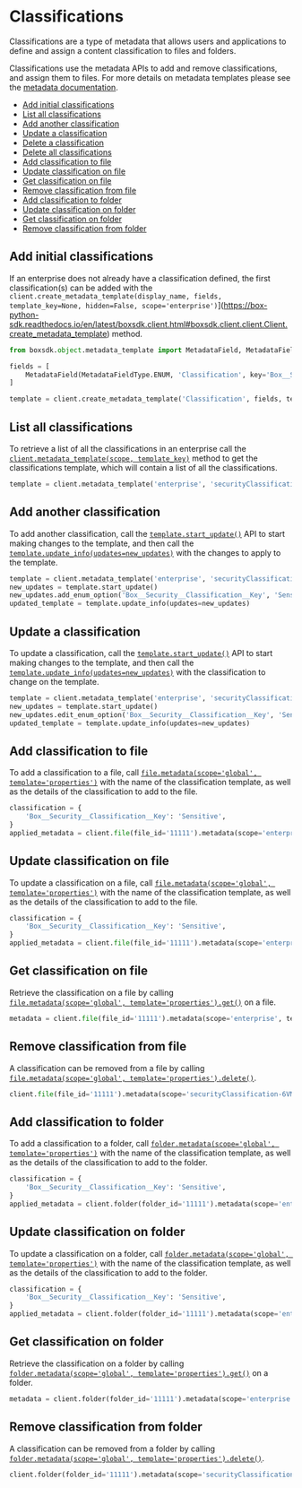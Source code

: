 Classifications
===============

Classifications are a type of metadata that allows users and applications 
to define and assign a content classification to files and folders.

Classifications use the metadata APIs to add and remove classifications, and
assign them to files. For more details on metadata templates please see the
[metadata documentation](./metadata.md).

<!-- START doctoc generated TOC please keep comment here to allow auto update -->
<!-- DON'T EDIT THIS SECTION, INSTEAD RE-RUN doctoc TO UPDATE -->


- [Add initial classifications](#add-initial-classifications)
- [List all classifications](#list-all-classifications)
- [Add another classification](#add-another-classification)
- [Update a classification](#update-a-classification)
- [Delete a classification](#delete-a-classification)
- [Delete all classifications](#delete-all-classifications)
- [Add classification to file](#add-classification-to-file)
- [Update classification on file](#update-classification-on-file)
- [Get classification on file](#get-classification-on-file)
- [Remove classification from file](#remove-classification-from-file)
- [Add classification to folder](#add-classification-to-folder)
- [Update classification on folder](#update-classification-on-folder)
- [Get classification on folder](#get-classification-on-folder)
- [Remove classification from folder](#remove-classification-from-folder)

<!-- END doctoc generated TOC please keep comment here to allow auto update -->

Add initial classifications
---------------------------

If an enterprise does not already have a classification defined, the first classification(s)
can be added with the
`client.create_metadata_template(display_name, fields, template_key=None, hidden=False, scope='enterprise')`](https://box-python-sdk.readthedocs.io/en/latest/boxsdk.client.html#boxsdk.client.client.Client.create_metadata_template)
method.

<!-- sample post_metadata_templates_schema classifications -->
```python 
from boxsdk.object.metadata_template import MetadataField, MetadataFieldType

fields = [
    MetadataField(MetadataFieldType.ENUM, 'Classification', key='Box__Security__Classification__Key', options=['Top Secret'])
]

template = client.create_metadata_template('Classification', fields, template_key='securityClassification-6VMVochwUWo')
```

List all classifications
------------------------

To retrieve a list of all the classifications in an enterprise call the
[`client.metadata_template(scope, template_key)`](https://box-python-sdk.readthedocs.io/en/latest/boxsdk.client.html#boxsdk.client.client.Client.metadata_template)
method to get the classifications template, which will contain a list of all the 
classifications.

<!-- sample get_metadata_templates_enterprise_securityClassification-6VMVochwUWo_schema -->
```python
template = client.metadata_template('enterprise', 'securityClassification-6VMVochwUWo').get()
```

Add another classification
--------------------------

To add another classification, call the
[`template.start_update()`][start_update] API to start making changes to the 
template, and then call the [`template.update_info(updates=new_updates)`][update_info]
with the changes to apply to the template.

<!-- sample put_metadata_templates_enterprise_securityClassification-6VMVochwUWo_schema add -->
```python
template = client.metadata_template('enterprise', 'securityClassification-6VMVochwUWo')
new_updates = template.start_update()
new_updates.add_enum_option('Box__Security__Classification__Key', 'Sensitive')
updated_template = template.update_info(updates=new_updates)
```

[start_update]: https://box-python-sdk.readthedocs.io/en/latest/boxsdk.object.html#boxsdk.object.metadata_template.MetadataTemplate.start_update
[update_info]: https://box-python-sdk.readthedocs.io/en/latest/boxsdk.object.html#boxsdk.object.metadata_template.MetadataTemplate.update_info

Update a classification
-----------------------

To update a classification, call the
[`template.start_update()`][start_update] API to start making changes to the 
template, and then call the [`template.update_info(updates=new_updates)`][update_info]
with the classification to change on the template.

<!-- sample put_metadata_templates_enterprise_securityClassification-6VMVochwUWo_schema update -->
```python
template = client.metadata_template('enterprise', 'securityClassification-6VMVochwUWo')
new_updates = template.start_update()
new_updates.edit_enum_option('Box__Security__Classification__Key', 'Sensitive', 'Very Sensitive')
updated_template = template.update_info(updates=new_updates)
```

Add classification to file
--------------------------

To add a classification to a file, call 
[`file.metadata(scope='global', template='properties')`][set-metadata]
with the name of the classification template, as well as the details of the classification
to add to the file.

<!-- sample post_files_id_metadata_enterprise_securityClassification-6VMVochwUWo -->
```python
classification = {
    'Box__Security__Classification__Key': 'Sensitive',
}
applied_metadata = client.file(file_id='11111').metadata(scope='enterprise', template='securityClassification-6VMVochwUWo').set(classification)
```

[set-metadata]: https://box-python-sdk.readthedocs.io/en/latest/boxsdk.object.html#boxsdk.object.item.Item.metadata

Update classification on file
-----------------------------

To update a classification on a file, call 
[`file.metadata(scope='global', template='properties')`][update-metadata]
with the name of the classification template, as well as the details of the classification
to add to the file.

<!-- sample put_files_id_metadata_enterprise_securityClassification-6VMVochwUWo -->
```python
classification = {
    'Box__Security__Classification__Key': 'Sensitive',
}
applied_metadata = client.file(file_id='11111').metadata(scope='enterprise', template='securityClassification-6VMVochwUWo').set(classification)
```

[update-metadata]: https://box-python-sdk.readthedocs.io/en/latest/boxsdk.object.html#boxsdk.object.item.Item.metadata

Get classification on file
--------------------------

Retrieve the classification on a file by calling
[`file.metadata(scope='global', template='properties').get()`](https://box-python-sdk.readthedocs.io/en/latest/boxsdk.object.html#boxsdk.object.metadata.Metadata.get)
on a file.

<!-- sample get_files_id_metadata_enterprise_securityClassification-6VMVochwUWo -->
```python
metadata = client.file(file_id='11111').metadata(scope='enterprise', template='securityClassification-6VMVochwUWo').get()
```

Remove classification from file
-------------------------------

A classification can be removed from a file by calling
[`file.metadata(scope='global', template='properties').delete()`](https://box-python-sdk.readthedocs.io/en/latest/boxsdk.object.html#boxsdk.object.metadata.Metadata.delete).

<!-- sample delete_files_id_metadata_enterprise_securityClassification-6VMVochwUWo -->
```python
client.file(file_id='11111').metadata(scope='securityClassification-6VMVochwUWo', template='myMetadata').delete()
```



Add classification to folder
--------------------------

To add a classification to a folder, call 
[`folder.metadata(scope='global', template='properties')`][set-metadata]
with the name of the classification template, as well as the details of the classification
to add to the folder.

<!-- sample post_folders_id_metadata_enterprise_securityClassification-6VMVochwUWo -->
```python
classification = {
    'Box__Security__Classification__Key': 'Sensitive',
}
applied_metadata = client.folder(folder_id='11111').metadata(scope='enterprise', template='securityClassification-6VMVochwUWo').set(classification)
```

[set-metadata]: https://box-python-sdk.readthedocs.io/en/latest/boxsdk.object.html#boxsdk.object.item.Item.metadata

Update classification on folder
-----------------------------

To update a classification on a folder, call 
[`folder.metadata(scope='global', template='properties')`][update-metadata]
with the name of the classification template, as well as the details of the classification
to add to the folder.

<!-- sample put_folders_id_metadata_enterprise_securityClassification-6VMVochwUWo -->
```python
classification = {
    'Box__Security__Classification__Key': 'Sensitive',
}
applied_metadata = client.folder(folder_id='11111').metadata(scope='enterprise', template='securityClassification-6VMVochwUWo').set(classification)
```

[update-metadata]: https://box-python-sdk.readthedocs.io/en/latest/boxsdk.object.html#boxsdk.object.item.Item.metadata

Get classification on folder
--------------------------

Retrieve the classification on a folder by calling
[`folder.metadata(scope='global', template='properties').get()`](https://box-python-sdk.readthedocs.io/en/latest/boxsdk.object.html#boxsdk.object.metadata.Metadata.get)
on a folder.

<!-- sample get_folders_id_metadata_enterprise_securityClassification-6VMVochwUWo -->
```python
metadata = client.folder(folder_id='11111').metadata(scope='enterprise', template='securityClassification-6VMVochwUWo').get()
```

Remove classification from folder
-------------------------------

A classification can be removed from a folder by calling
[`folder.metadata(scope='global', template='properties').delete()`](https://box-python-sdk.readthedocs.io/en/latest/boxsdk.object.html#boxsdk.object.metadata.Metadata.delete).

<!-- sample delete_folders_id_metadata_enterprise_securityClassification-6VMVochwUWo -->
```python
client.folder(folder_id='11111').metadata(scope='securityClassification-6VMVochwUWo', template='myMetadata').delete()
```
